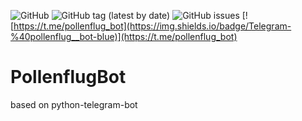 ![GitHub](https://img.shields.io/github/license/paulypeter/PollenflugBot) ![GitHub tag (latest by date)](https://img.shields.io/github/v/tag/paulypeter/PollenflugBot) ![GitHub issues](https://img.shields.io/github/issues-raw/paulypeter/PollenflugBot) [![https://t.me/pollenflug_bot](https://img.shields.io/badge/Telegram-%40pollenflug__bot-blue)](https://t.me/pollenflug_bot)

# PollenflugBot

based on python-telegram-bot

